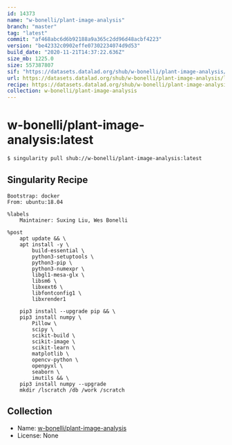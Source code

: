 ```yaml
---
id: 14373
name: "w-bonelli/plant-image-analysis"
branch: "master"
tag: "latest"
commit: "af468abc6d6b92188a9a365c2dd96d48acbf4223"
version: "be42332c0902effe07302234074d9d53"
build_date: "2020-11-21T14:37:22.636Z"
size_mb: 1225.0
size: 557387807
sif: "https://datasets.datalad.org/shub/w-bonelli/plant-image-analysis/latest/2020-11-21-af468abc-be42332c/be42332c0902effe07302234074d9d53.sif"
url: https://datasets.datalad.org/shub/w-bonelli/plant-image-analysis/latest/2020-11-21-af468abc-be42332c/
recipe: https://datasets.datalad.org/shub/w-bonelli/plant-image-analysis/latest/2020-11-21-af468abc-be42332c/Singularity
collection: w-bonelli/plant-image-analysis
---
```


# w-bonelli/plant-image-analysis:latest

```bash
$ singularity pull shub://w-bonelli/plant-image-analysis:latest
```

## Singularity Recipe

```singularity
Bootstrap: docker
From: ubuntu:18.04

%labels
	Maintainer: Suxing Liu, Wes Bonelli

%post
	apt update && \
	apt install -y \
		build-essential \
		python3-setuptools \
		python3-pip \
		python3-numexpr \
		libgl1-mesa-glx \
		libsm6 \
		libxext6 \
		libfontconfig1 \
		libxrender1

	pip3 install --upgrade pip && \
	pip3 install numpy \
		Pillow \
		scipy \
		scikit-build \
		scikit-image \
		scikit-learn \
		matplotlib \
		opencv-python \
		openpyxl \
		seaborn \
		imutils && \
	pip3 install numpy --upgrade
	mkdir /lscratch /db /work /scratch
```

## Collection

 - Name: [w-bonelli/plant-image-analysis](https://github.com/w-bonelli/plant-image-analysis)
 - License: None

